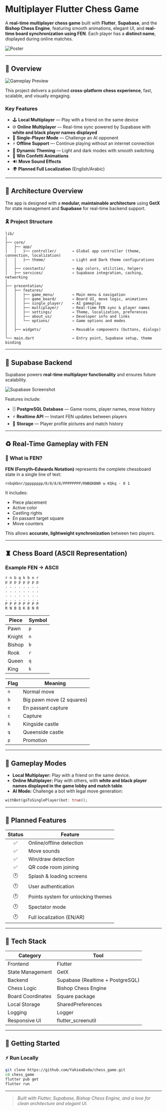 # Multiplayer Flutter Chess Game

A **real-time multiplayer chess game** built with **Flutter**, **Supabase**, and the **Bishop Chess Engine**, featuring smooth animations, elegant UI, and **real-time board synchronization using FEN**. Each player has a **distinct name**, displayed during online matches.

![Poster](assets/images/poster.png)

---

## 🚀 Overview

![Gameplay Preview](/assets/chess.gif)

This project delivers a polished **cross-platform chess experience**, fast, scalable, and visually engaging.

### Key Features

* 🕹️ **Local Multiplayer** — Play with a friend on the same device
* 🌐 **Online Multiplayer** — Real-time sync powered by Supabase with **white and black player names displayed**
* 🤖 **Single-Player Mode** — Challenge an AI opponent
* ⚡ **Offline Support** — Continue playing without an internet connection
* 🎨 **Dynamic Theming** — Light and dark modes with smooth switching
* 🎉 **Win Confetti Animations**
* 🔊 **Move Sound Effects**
* 🌍 **Planned Full Localization** (English/Arabic)

---

## 🧹 Architecture Overview

The app is designed with a **modular, maintainable architecture** using **GetX** for state management and **Supabase** for real-time backend support.

### 🎗️ Project Structure

```
lib/
│
├── core/
│   ├── app/
│   │   ├── controller/       → Global app controller (theme, connection, localization)
│   │   ├── theme/            → Light and Dark theme configurations
│   │
│   ├── constants/            → App colors, utilities, helpers
│   ├── services/             → Supabase integration, caching, networking
│
├── presentation/
│   ├── features/
│   │   ├── game_menu/        → Main menu & navigation
│   │   ├── game_board/       → Board UI, move logic, animations
│   │   ├── single_player/    → AI gameplay
│   │   ├── multiplayer/      → Real-time FEN sync & player names
│   │   ├── settings/         → Theme, localization, preferences
│   │   ├── about_us/         → Developer info and links
│   │   └── options/          → Game options and modes
│   │
│   ├── widgets/              → Reusable components (buttons, dialogs)
│
└── main.dart                 → Entry point, Supabase setup, theme binding
```

---

## 🔗 Supabase Backend

Supabase powers **real-time multiplayer functionality** and ensures future scalability.

![Supabase Screenshot](assets/images/screen.png)

Features include:

* 🗄️ **PostgreSQL Database** — Game rooms, player names, move history
* ⚡ **Realtime API** — Instant FEN updates between players
* 🧱 **Storage** — Player profile pictures and match history

---

## ♻️ Real-Time Gameplay with FEN

### 🎯 What is FEN?

**FEN (Forsyth–Edwards Notation)** represents the complete chessboard state in a single line of text:

```
rnbqkbnr/pppppppp/8/8/8/8/PPPPPPPP/RNBQKBNR w KQkq - 0 1
```

It includes:

* Piece placement
* Active color
* Castling rights
* En passant target square
* Move counters

This allows **accurate, lightweight synchronization** between two players.

---

## ♜ Chess Board (ASCII Representation)

### Example FEN → ASCII

```
r n b q k b n r
p p p p p p p p
. . . . . . . .
. . . . . . . .
. . . . . . . .
. . . . . . . .
P P P P P P P P
R N B Q K B N R
```

| Piece  | Symbol |
| ------ | ------ |
| Pawn   | `p`    |
| Knight | `n`    |
| Bishop | `b`    |
| Rook   | `r`    |
| Queen  | `q`    |
| King   | `k`    |

| Flag | Meaning                   |
| ---- | ------------------------- |
| `n`  | Normal move               |
| `b`  | Big pawn move (2 squares) |
| `e`  | En passant capture        |
| `c`  | Capture                   |
| `k`  | Kingside castle           |
| `q`  | Queenside castle          |
| `p`  | Promotion                 |

---

## 🧠 Gameplay Modes

* **Local Multiplayer:** Play with a friend on the same device.
* **Online Multiplayer:** Play with others, with **white and black player names displayed in the game lobby and match table**.
* **AI Mode:** Challenge a bot with legal move generation:

```dart
withBot(goToSinglePlayer(bot: true));
```

---

## 🧭 Planned Features

| Status | Feature                            |
| :----: | ---------------------------------- |
|    ✅   | Online/offline detection           |
|    ✅   | Move sounds                        |
|    ✅   | Win/draw detection                 |
|    ✅   | QR code room joining               |
|   🕐   | Splash & loading screens           |
|   🕐   | User authentication                |
|   🕐   | Points system for unlocking themes |
|   🕐   | Spectator mode                     |
|   🕐   | Full localization (EN/AR)          |

---

## 🧱 Tech Stack

| Category          | Tool                             |
| ----------------- | -------------------------------- |
| Frontend          | Flutter                          |
| State Management  | GetX                             |
| Backend           | Supabase (Realtime + PostgreSQL) |
| Chess Logic       | Bishop Chess Engine              |
| Board Coordinates | Square package                   |
| Local Storage     | SharedPreferences                |
| Logging           | Logger                           |
| Responsive UI     | flutter_screenutil               |

---

## 🏁 Getting Started

### ⚡ Run Locally

```bash
git clone https://github.com/YahieaDada/chess_game.git
cd chess_game
flutter pub get
flutter run
```

---

> *Built with Flutter, Supabase, Bishop Chess Engine, and a love for clean architecture and elegant UI.*
